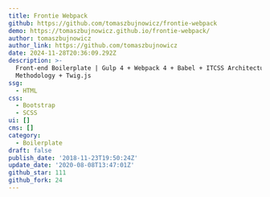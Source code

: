 ```yaml
---
title: Frontie Webpack
github: https://github.com/tomaszbujnowicz/frontie-webpack
demo: https://tomaszbujnowicz.github.io/frontie-webpack/
author: tomaszbujnowicz
author_link: https://github.com/tomaszbujnowicz
date: 2024-11-28T20:36:09.292Z
description: >-
  Front-end Boilerplate | Gulp 4 + Webpack 4 + Babel + ITCSS Architecture + BEM
  Methodology + Twig.js
ssg:
  - HTML
css:
  - Bootstrap
  - SCSS
ui: []
cms: []
category:
  - Boilerplate
draft: false
publish_date: '2018-11-23T19:50:24Z'
update_date: '2020-08-08T13:47:01Z'
github_star: 111
github_fork: 24
---
```

